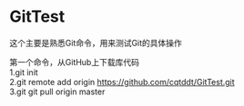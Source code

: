 # GitTest
这个主要是熟悉Git命令，用来测试Git的具体操作

第一个命令，从GitHub上下载库代码</br>
1.git init</br>
2.git remote add origin https://github.com/cqtddt/GitTest.git</br>
3.git git pull origin master</br>
